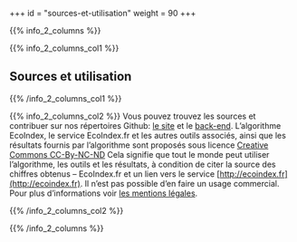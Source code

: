 +++
id = "sources-et-utilisation"
weight = 90
+++

{{% info_2_columns %}}

{{% info_2_columns_col1 %}}

## Sources et utilisation

{{% /info_2_columns_col1 %}}

{{% info_2_columns_col2 %}}
Vous pouvez trouvez les sources et contribuer sur nos répertoires Github: [le site](https://github.com/cnumr/EcoIndex) et le [back-end](https://github.com/cnumr/ecoindex_api). L’algorithme EcoIndex, le service EcoIndex.fr et les autres
outils associés, ainsi que les résultats fournis par l’algorithme sont proposés sous licence
[Creative Commons CC-By-NC-ND](https://creativecommons.org/licenses/by-nc-nd/2.0/fr/) Cela signifie que tout le monde
peut utiliser l’algorithme, les outils et les résultats, à condition de citer la source des chiffres obtenus –
EcoIndex.fr et un lien vers le service [http://ecoindex.fr](http://ecoindex.fr). Il n’est pas possible d’en faire un
usage commercial. Pour plus d’informations voir [les mentions légales](/mentions-legales/).

{{% /info_2_columns_col2 %}}

{{% /info_2_columns %}}
